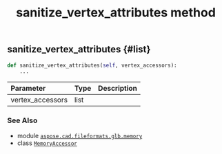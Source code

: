﻿---
title: sanitize_vertex_attributes method
second_title: Aspose.CAD for Python via .NET API References
description: 
type: docs
weight: 110
url: /python-net/aspose.cad.fileformats.glb.memory/memoryaccessor/sanitize_vertex_attributes/
is_root: false
---

## sanitize_vertex_attributes {#list}





```python
def sanitize_vertex_attributes(self, vertex_accessors):
    ...
```


| Parameter | Type | Description |
| :- | :- | :- |
| vertex_accessors | list |  |



### See Also
* module [`aspose.cad.fileformats.glb.memory`](../../)
* class [`MemoryAccessor`](/cad/python-net/aspose.cad.fileformats.glb.memory/memoryaccessor)
